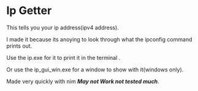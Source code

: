 # Ip Getter

This tells you your ip address(ipv4 address).

I made it because its anoying to look through what the ipconfig command prints out.

Use the ip.exe for it to print it in the terminal .

Or use the ip_gui_win.exe for a window to show with it(windows only).

Made very quickly with nim ***May not Work not tested much***.